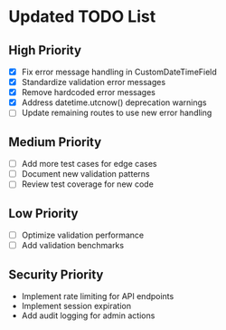 # Updated TODO List

## High Priority
- [x] Fix error message handling in CustomDateTimeField
- [x] Standardize validation error messages
- [x] Remove hardcoded error messages
- [x] Address datetime.utcnow() deprecation warnings
- [ ] Update remaining routes to use new error handling

## Medium Priority
- [ ] Add more test cases for edge cases
- [ ] Document new validation patterns
- [ ] Review test coverage for new code

## Low Priority
- [ ] Optimize validation performance
- [ ] Add validation benchmarks

## Security Priority
- Implement rate limiting for API endpoints
- Implement session expiration
- Add audit logging for admin actions
